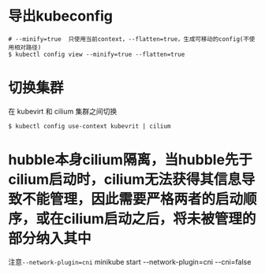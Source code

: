 # 导出kubeconfig

```shell
# --minify=true  只使用当前context，--flatten=true，生成可移动的config(不使用相对路径)
$ kubectl config view --minify=true --flatten=true 
```

# 切换集群

在 kubevirt 和 cilium 集群之间切换

```shell
$ kubectl config use-context kubevrit | cilium 
```


  # hubble本身cilium隔离，当hubble先于cilium启动时，cilium无法获得其信息导致不能管理，因此需要严格两者的启动顺序，或在cilium启动之后，将未被管理的部分纳入其中

注意`--network-plugin=cni`
  minikube start --network-plugin=cni --cni=false
